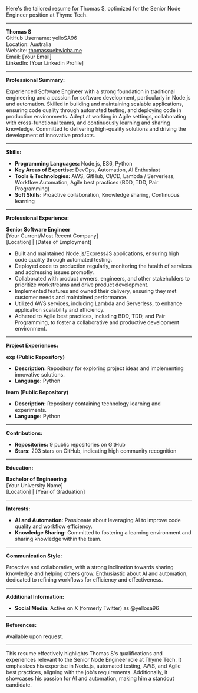 Here's the tailored resume for Thomas S, optimized for the Senior Node Engineer position at Thyme Tech.

---

**Thomas S**  
GitHub Username: yelloSA96  
Location: Australia  
Website: [thomassuebwicha.me](http://thomassuebwicha.me)  
Email: [Your Email]  
LinkedIn: [Your LinkedIn Profile]

---

**Professional Summary:**

Experienced Software Engineer with a strong foundation in traditional engineering and a passion for software development, particularly in Node.js and automation. Skilled in building and maintaining scalable applications, ensuring code quality through automated testing, and deploying code in production environments. Adept at working in Agile settings, collaborating with cross-functional teams, and continuously learning and sharing knowledge. Committed to delivering high-quality solutions and driving the development of innovative products.

---

**Skills:**

- **Programming Languages:** Node.js, ES6, Python
- **Key Areas of Expertise:** DevOps, Automation, AI Enthusiast
- **Tools & Technologies:** AWS, GitHub, CI/CD, Lambda / Serverless, Workflow Automation, Agile best practices (BDD, TDD, Pair Programming)
- **Soft Skills:** Proactive collaboration, Knowledge sharing, Continuous learning

---

**Professional Experience:**

**Senior Software Engineer**  
[Your Current/Most Recent Company]  
[Location] | [Dates of Employment]

- Built and maintained Node.js/ExpressJS applications, ensuring high code quality through automated testing.
- Deployed code to production regularly, monitoring the health of services and addressing issues promptly.
- Collaborated with product owners, engineers, and other stakeholders to prioritize workstreams and drive product development.
- Implemented features and owned their delivery, ensuring they met customer needs and maintained performance.
- Utilized AWS services, including Lambda and Serverless, to enhance application scalability and efficiency.
- Adhered to Agile best practices, including BDD, TDD, and Pair Programming, to foster a collaborative and productive development environment.

---

**Project Experiences:**

**exp (Public Repository)**  
- **Description:** Repository for exploring project ideas and implementing innovative solutions.
- **Language:** Python

**learn (Public Repository)**  
- **Description:** Repository containing technology learning and experiments.
- **Language:** Python

---

**Contributions:**

- **Repositories:** 9 public repositories on GitHub
- **Stars:** 203 stars on GitHub, indicating high community recognition

---

**Education:**

**Bachelor of Engineering**  
[Your University Name]  
[Location] | [Year of Graduation]

---

**Interests:**

- **AI and Automation:** Passionate about leveraging AI to improve code quality and workflow efficiency.
- **Knowledge Sharing:** Committed to fostering a learning environment and sharing knowledge within the team.

---

**Communication Style:**

Proactive and collaborative, with a strong inclination towards sharing knowledge and helping others grow. Enthusiastic about AI and automation, dedicated to refining workflows for efficiency and effectiveness.

---

**Additional Information:**

- **Social Media:** Active on X (formerly Twitter) as @yellosa96

---

**References:**

Available upon request.

---

This resume effectively highlights Thomas S's qualifications and experiences relevant to the Senior Node Engineer role at Thyme Tech. It emphasizes his expertise in Node.js, automated testing, AWS, and Agile best practices, aligning with the job's requirements. Additionally, it showcases his passion for AI and automation, making him a standout candidate.